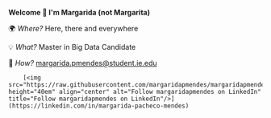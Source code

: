 **Welcome 👋 I'm Margarida (not Margarita)**

🌍 _Where?_ Here, there and everywhere

💡 _What?_ Master in Big Data Candidate

📠 _How?_ margarida.pmendes@student.ie.edu

        [<img src="https://raw.githubusercontent.com/margaridapmendes/margaridapmendes/174857.png" height="40em" align="center" alt="Follow margaridapmendes on LinkedIn" title="Follow margaridapmendes on LinkedIn"/>](https://linkedin.com/in/margarida-pacheco-mendes)

